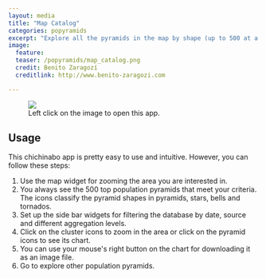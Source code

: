```yaml
---
layout: media
title: "Map Catalog"
categories: popyramids
excerpt: "Explore all the pyramids in the map by shape (up to 500 at a time)."
image:
  feature: 
  teaser: /popyramids/map_catalog.png
  credit: Benito Zaragozí
  creditlink: http://www.benito-zaragozi.com

---
```


<figure>
	<a href="http://popyramids.chichinabo.org/apps/map_catalog/"><img src="{{ site.url }}/images/popyramids/map_catalog.png"></a>
	<figcaption>Left click on the image to open this app.</figcaption>
</figure>


## Usage

This chichinabo app is pretty easy to use and intuitive. However, you can follow these steps:

1. Use the map widget for zooming the area you are interested in. 
2. You always see the 500 top population pyramids that meet your criteria. The icons classify the pyramid shapes in pyramids, stars, bells and tornados.
3. Set up the side bar widgets for filtering the database by date, source and different aggregation levels.
4. Click on the cluster icons to zoom in the area or click on the pyramid icons to see its chart.
5. You can use your mouse's right button on the chart for downloading it as an image file.
6. Go to explore other population pyramids.
